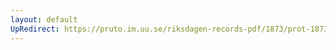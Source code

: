 ```yaml
---
layout: default
UpRedirect: https://pruto.im.uu.se/riksdagen-records-pdf/1873/prot-1873--ak--224.pdf
---
```

